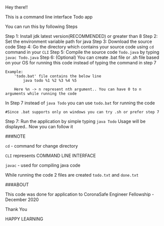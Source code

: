 Hey there!!

This is a command line interface Todo app

You can run this by following Steps

Step 1: 
	Install jdk latest version(RECOMMENDED) or greater than 8
Step 2: 
	Set the environment variable path for java
Step 3: 
	Download the source code
Step 4: 
	Go the directory which contains your source code using `cd` command in your `CLI`
Step 5: 
	Compile the source code `Todo.java` by typing `javac Todo.java`
Step 6: (Optional)
	You can create .bat file or .sh file based on your OS for running this code instead of typing the command in step 7

	Example:
		'todo.bat' file contains the below line
			java todo %1 %2 %3 %4 %5

		Here %n -> n represent nth argument.. You can have 0 to n arguments while running the code

In Step 7 instead of `java Todo` you can use `todo.bat` for running the code

	#Since .bat supports only on windows you can try .sh or prefer step 7

Step 7:
	Run the application by simple typing `java Todo` 
	Usage will be displayed.. Now you can follow it


###NOTE

`cd` - command for change directory

`CLI` represents COMMAND LINE INTERFACE

`javac` - used for compiling java code


While running the code 2 files are created `todo.txt` and `done.txt`


###ABOUT

This code was done for application to CoronaSafe Engineer Fellowship - December 2020

Thank You

HAPPY LEARNING
